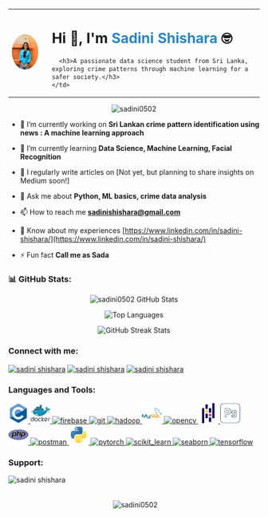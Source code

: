 <table>
  <tr>
    <td>
      <img src="https://github.com/Sadini0502/Sadini0502/blob/main/Sadini.jpg?raw=true?raw=true" alt="Sadini Shishara" width="150" style="border-radius: 50%;" />
    </td>
    <td style="vertical-align: top; padding-left: 20px;">
      <h1>Hi 👋, I'm <span style="color:#2e86c1;"><strong>Sadini Shishara</strong></span> 🤓</h1>

      <h3>A passionate data science student from Sri Lanka, exploring crime patterns through machine learning for a safer society.</h3>
    </td>
  </tr>
</table>


<p align="center"> <img src="https://komarev.com/ghpvc/?username=sadini0502&label=Profile%20views&color=0e75b6&style=flat" alt="sadini0502" /> </p>


- 🔭 I’m currently working on **Sri Lankan crime pattern identification using news : A machine learning approach**

- 🌱 I’m currently learning **Data Science, Machine Learning, Facial Recognition**

- 📝 I regularly write articles on [Not yet, but planning to share insights on Medium soon!]

- 💬 Ask me about **Python, ML basics, crime data analysis**

- 📫 How to reach me **sadinishishara@gmail.com**

- 📄 Know about my experiences [https://www.linkedin.com/in/sadini-shishara/](https://www.linkedin.com/in/sadini-shishara/)

- ⚡ Fun fact **Call me as Sada**

<h3 align="left">📊 GitHub Stats:</h3>

<p align="center">
  <img src="https://github-readme-stats.vercel.app/api?username=sadini0502&show_icons=true&theme=default&locale=en" alt="sadini0502 GitHub Stats" />
</p>

<p align="center">
  <img src="https://github-readme-stats.vercel.app/api/top-langs?username=sadini0502&show_icons=true&locale=en&layout=compact" alt="Top Languages" />
</p>

<p align="center">
  <img src="https://github-readme-streak-stats.herokuapp.com/?user=sadini0502&theme=default" alt="GitHub Streak Stats" />
</p>

<h3 align="left">Connect with me:</h3>
<p align="left">
<a href="https://linkedin.com/in/sadini shishara" target="blank"><img align="center" src="https://raw.githubusercontent.com/rahuldkjain/github-profile-readme-generator/master/src/images/icons/Social/linked-in-alt.svg" alt="sadini shishara" height="30" width="40" /></a>
<a href="https://kaggle.com/sadini shishara" target="blank"><img align="center" src="https://raw.githubusercontent.com/rahuldkjain/github-profile-readme-generator/master/src/images/icons/Social/kaggle.svg" alt="sadini shishara" height="30" width="40" /></a>
<a href="https://fb.com/sadini shishara" target="blank"><img align="center" src="https://raw.githubusercontent.com/rahuldkjain/github-profile-readme-generator/master/src/images/icons/Social/facebook.svg" alt="sadini shishara" height="30" width="40" /></a>
</p>

<h3 align="left">Languages and Tools:</h3>
<p align="left"> <a href="https://www.cprogramming.com/" target="_blank" rel="noreferrer"> <img src="https://raw.githubusercontent.com/devicons/devicon/master/icons/c/c-original.svg" alt="c" width="40" height="40"/> </a> <a href="https://www.docker.com/" target="_blank" rel="noreferrer"> <img src="https://raw.githubusercontent.com/devicons/devicon/master/icons/docker/docker-original-wordmark.svg" alt="docker" width="40" height="40"/> </a> <a href="https://firebase.google.com/" target="_blank" rel="noreferrer"> <img src="https://www.vectorlogo.zone/logos/firebase/firebase-icon.svg" alt="firebase" width="40" height="40"/> </a> <a href="https://git-scm.com/" target="_blank" rel="noreferrer"> <img src="https://www.vectorlogo.zone/logos/git-scm/git-scm-icon.svg" alt="git" width="40" height="40"/> </a> <a href="https://hadoop.apache.org/" target="_blank" rel="noreferrer"> <img src="https://www.vectorlogo.zone/logos/apache_hadoop/apache_hadoop-icon.svg" alt="hadoop" width="40" height="40"/> </a> <a href="https://www.mysql.com/" target="_blank" rel="noreferrer"> <img src="https://raw.githubusercontent.com/devicons/devicon/master/icons/mysql/mysql-original-wordmark.svg" alt="mysql" width="40" height="40"/> </a> <a href="https://opencv.org/" target="_blank" rel="noreferrer"> <img src="https://www.vectorlogo.zone/logos/opencv/opencv-icon.svg" alt="opencv" width="40" height="40"/> </a> <a href="https://pandas.pydata.org/" target="_blank" rel="noreferrer"> <img src="https://raw.githubusercontent.com/devicons/devicon/2ae2a900d2f041da66e950e4d48052658d850630/icons/pandas/pandas-original.svg" alt="pandas" width="40" height="40"/> </a> <a href="https://www.photoshop.com/en" target="_blank" rel="noreferrer"> <img src="https://raw.githubusercontent.com/devicons/devicon/master/icons/photoshop/photoshop-line.svg" alt="photoshop" width="40" height="40"/> </a> <a href="https://www.php.net" target="_blank" rel="noreferrer"> <img src="https://raw.githubusercontent.com/devicons/devicon/master/icons/php/php-original.svg" alt="php" width="40" height="40"/> </a> <a href="https://postman.com" target="_blank" rel="noreferrer"> <img src="https://www.vectorlogo.zone/logos/getpostman/getpostman-icon.svg" alt="postman" width="40" height="40"/> </a> <a href="https://www.python.org" target="_blank" rel="noreferrer"> <img src="https://raw.githubusercontent.com/devicons/devicon/master/icons/python/python-original.svg" alt="python" width="40" height="40"/> </a> <a href="https://pytorch.org/" target="_blank" rel="noreferrer"> <img src="https://www.vectorlogo.zone/logos/pytorch/pytorch-icon.svg" alt="pytorch" width="40" height="40"/> </a> <a href="https://scikit-learn.org/" target="_blank" rel="noreferrer"> <img src="https://upload.wikimedia.org/wikipedia/commons/0/05/Scikit_learn_logo_small.svg" alt="scikit_learn" width="40" height="40"/> </a> <a href="https://seaborn.pydata.org/" target="_blank" rel="noreferrer"> <img src="https://seaborn.pydata.org/_images/logo-mark-lightbg.svg" alt="seaborn" width="40" height="40"/> </a> <a href="https://www.tensorflow.org" target="_blank" rel="noreferrer"> <img src="https://www.vectorlogo.zone/logos/tensorflow/tensorflow-icon.svg" alt="tensorflow" width="40" height="40"/> </a> </p>

<h3 align="left">Support:</h3>
<p><a href="https://ko-fi.com/sadini shishara"> <img align="left" src="https://cdn.ko-fi.com/cdn/kofi3.png?v=3" height="50" width="210" alt="sadini shishara" /></a></p><br><br>

<p><img align="center" src="https://github-readme-stats.vercel.app/api/top-langs?username=sadini0502&show_icons=true&locale=en&layout=compact" alt="sadini0502" /></p>
